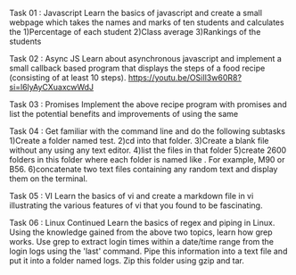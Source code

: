 Task 01 : Javascript
Learn the basics of javascript and create a small webpage which takes the names and marks of ten students and calculates the
1)Percentage of each student
2)Class average
3)Rankings of the students

Task 02 : Async JS
Learn about asynchronous javascript and implement a small callback based program that displays the steps of a food recipe (consisting of at least 10 steps).
https://youtu.be/OSiIl3w60R8?si=l6lyAyCXuaxcwWdJ

Task 03 : Promises
Implement the above recipe program with promises and list the potential benefits and improvements of using the same

Task 04 : Get familiar with the command line and do the following subtasks
1)Create a folder named test.
2)cd into that folder.
3)Create a blank file without any using any text editor.
4)list the files in that folder
5)create 2600 folders in this folder where each folder is named like . For example, M90 or B56.
6)concatenate two text files containing any random text and display them on the terminal.

Task 05 : VI
Learn the basics of vi and create a markdown file in vi illustrating the various features of vi that you found to be fascinating.

Task 06 : Linux Continued
Learn the basics of regex and piping in Linux. Using the knowledge gained from the above two topics, learn how grep works.
Use grep to extract login times within a date/time range from the login logs using the 'last' command. Pipe this information 
into a text file and put it into a folder named logs. Zip this folder using gzip and tar.
